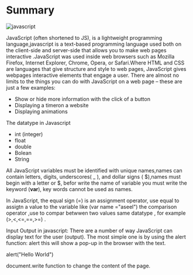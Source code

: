 # Summary 
![javascript](https://4.bp.blogspot.com/-PQHNOWFNS9o/XAkNsyPerCI/AAAAAAAALks/ONXxkKH3lRwskA3cfiqPa-cGKlt8u-l6wCLcBGAs/w1200-h630-p-k-no-nu/javascript.jpg)

JavaScript (often shortened to JS), is a lightweight programming language,javascript is a text-based programming language used both on the client-side and server-side that allows you to make web pages interactive .JavaScript was used inside web browsers such as Mozilla Firefox, Internet Explorer, Chrome, Opera, or Safari.Where HTML and CSS are languages that give structure and style to web pages, JavaScript gives webpages interactive elements that engage a user.
 There are almost no limits to the things you can do with JavaScript on a web page – these are just a few examples:
 * Show or hide more information with the click of a button
 * Displaying a timeron a website
 * Displaying animations
 
 The datatype in Javascript
 * int (integer)
 * float 
 * double
 * Bolean
 * String
 
 All JavaScript variables must be identified with unique names,names can contain letters, digits, underscores( _ ), and dollar signs ( $),names must begin with a letter or $,
 befor write the name of variable you must write the keyword (**var**), key words cannot be used as names.
 
 In JavaScript, the equal sign (=) is an assignment operator, use equal to assigtn a value to the variable like (var name ="aseel")
 the comparison operator ,use to compar betwwen two values same datatype , for example (>,<,<=,==,>=) .
 
 Input Output in javascript:
 There are a number of way JavaScript can display text for the user (output). The most simple one is by using the alert function:
 alert this will show a pop-up in the browser with the text.
 
 
 alert("Hello World")
  
 document.write function to change the content of the page.
 <script>
 
document.write("<p> Hello World </p>")
 
</script>
